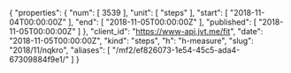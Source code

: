 {
  "properties": {
    "num": [
      3539
    ],
    "unit": [
      "steps"
    ],
    "start": [
      "2018-11-04T00:00:00Z"
    ],
    "end": [
      "2018-11-05T00:00:00Z"
    ],
    "published": [
      "2018-11-05T00:00:00Z"
    ]
  },
  "client_id": "https://www-api.jvt.me/fit",
  "date": "2018-11-05T00:00:00Z",
  "kind": "steps",
  "h": "h-measure",
  "slug": "2018/11/nqkro",
  "aliases": [
    "/mf2/ef826073-1e54-45c5-ada4-67309884f9e1/"
  ]
}
